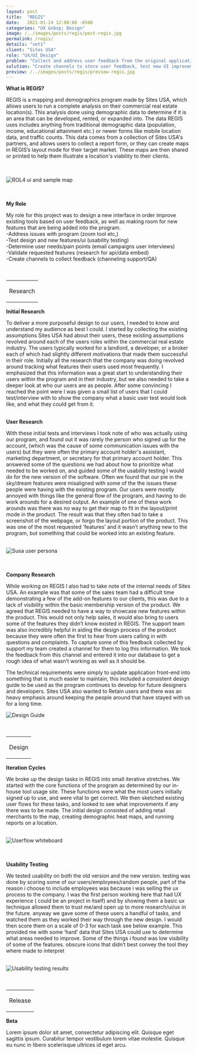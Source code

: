 ```yaml
---
layout: post
title:  "REGIS"
date:   2021-01-24 12:00:00 -0500
categories: "UX &nbsp; Design"
image: /../images/posts/regis/post-regis.jpg
permalink: /regis/
details: "set1"
client: "Sites USA"
role: "UX/UI Design"
problem: "Collect and address user feedback from the original application, improve application front-end, improve visibility of existing tools."
solution: "Create channels to store user feedback, test new UI improvements with users, get input from support team."
preview: /../images/posts/regis/preview-regis.jpg
---
```



**What is REGIS?**

REGIS is a mapping and demographics program made by Sites USA, which allows users to run a complete analysis on their commercial real estate location(s). This analysis done using demographic data to determine if it is an area that can be developed, rented, or expanded into. The data REGIS uses includes anything from traditional demographic data (population, income, educational attainment etc.) or newer forms like mobile location data, and traffic counts. This data comes from a collection of Sites USA's partners, and allows users to collect a report form, or they can create maps in REGIS’s layout mode for their target market. These maps are then shared or printed to help them illustrate a location's viability to their clients.  
<br>
<br>

![ROL4 ui and sample map](/../images/posts/regis/post-rol4-print.jpg)
<br>
<br>
<br>

 **My Role**

 My role for this project was to design a new interface in order improve existing tools based on user feedback, as well as making room for new features that are being added into the program.<br>
 -Address issues with program (zoom tool etc,)<br>
 -Test design and new features/ui (usability testing)<br>
 -Determine user needs/pain points (email campaigns user interviews)<br>
 -Validate requested features (research for api/data embed)<br>
 -Create channels to collect feedback (channeling support/QA)<br>
<br>
<br>

<table class="post-content-section-title">
  <tr>
    <td>
      <p class="section-title">Research</p>
    </td>
  </tr>
</table>

**Initial Research**

To deliver a more purposeful design to our users, I needed to know and understand my audience as best I could. I started by collecting the existing assumptions Sites USA had about their users, these existing assumptions revolved around each of the users roles within the commercial real estate industry. The users typically worked for a landlord, a developer, or a broker each of which had slightly different motivations that made them successful in their role. Initially all the research that the company was doing revolved around tracking what features their users used most frequently. I emphasized that this information was a great start to understanding their users within the program and in their industry, but we also needed to take a deeper look at who our users are as people. After some convincing I reached the point were I was given a small list of users that I could test/interview with to show the company what a basic user test would look like, and what they could get from it.
<br>
<br>

**User Research**

With these initial tests and interviews I took note of who was actually using our program, and found out it was rarely the person who signed up for the account, (which was the cause of some communication issues with the users) but they were often the primary account holder's assistant, marketing department, or secretary for that primary account holder. This answered some of the questions we had about how to prioritize what needed to be worked on, and guided some of the usability testing I would do for the new version of the software. Often we found that our pie in the sky/dream features were misaligned with some of the the issues these people were having with the existing program. Our users were mostly annoyed with things like the general flow of the program, and having to do work arounds for a desired output. An example of one of these work arounds was there was no way to get their map to fit in the layout/print mode in the product. The result was that they often had to take a screenshot of the webpage, or forgo the layout portion of the product. This was one of the most requested 'features' and it wasn’t anything new to the program, but something that could be worked into an existing feature.
<br>
<br>

![Susa user persona](/../images/posts/regis/preview-regis.png)
<br>
<br>
<br>

**Company Research**

While working on REGIS I also had to take note of the internal needs of Sites USA. An example was that some of the sales team had a difficult time demonstrating a few of the add-on features to our clients, this was due to a lack of visibility within the basic membership version of the product. We agreed that REGIS needed to have a way to showcase new features within the product. This would not only help sales, it would also bring to users some of the features they didn’t know existed in REGIS. The support team was also incredibly helpful in aiding the design process of the product because they were often the first to hear from users calling in with questions and complaints. To capture some of this feedback collected by support my team created a channel for them to log this information. We took the feedback from this channel and entered it into our database to get a rough idea of what wasn’t working as well as it should be.

The technical requirements were simply to update application front-end into something that is much easier to maintain, this included a consistent design guide to be used as the program continues to develop for future designers and developers. Sites USA also wanted to Retain users and there was an heavy emphasis around keeping the people around that have stayed with us for a long time.

![Design Guide](/../images/posts/regis/preview-regis.png)
<br>
<br>
<br>

<table class="post-content-section-title">
  <tr>
    <td>
      <p class="section-title">Design</p>
    </td>
  </tr>
</table>


**Iteration Cycles**

We broke up the design tasks in REGIS into small iterative stretches. We started with the core functions of the program as determined by our in-house tool usage site. These functions were what the most users initially signed up to use, and were vital to get correct. We then sketched existing user flows for these tasks, and looked to see what improvements if any there was to be made. The initial design consisted of adding retail merchants to the map, creating demographic heat maps, and running reports on a location.
<br>
<br>

![Userflow whiteboard](/../images/posts/regis/post-userflow-whiteboard.jpg)
<br>
<br>
<br>

**Usability Testing**

We tested usability on both the old version and the new version. testing was done by scoring some of our users/employees/random people, part of the reason i choose to include employees was because i was selling the ux process to the company. I was the first person working here that had UX experience ( could be an project in itself) and by showing them a basic ux technique allowed them to trust me/and open up to more research/ui/ux in the future. anyway we gave some of these users a handful of tasks, and watched them as they worked their way through the new design. I would then score them on a scale of 0-3 for each task see below example. This provided me with some ‘hard’ data that Sites USA could use to determine what areas needed to improve. Some of the things i found was low visibility of some of the features. obscure icons that didn’t best convey the tool they where made to interpret
<br>
<br>

![Usability testing results](/../images/posts/regis/user-test-results1.png)
<br>
<br>
<br>


<table class="post-content-section-title">
  <tr>
    <td>
      <p class="section-title">Release</p>
    </td>
  </tr>
</table>

**Beta**

Lorem ipsum dolor sit amet, consectetur adipiscing elit. Quisque eget sagittis ipsum. Curabitur tempor vestibulum lorem vitae molestie. Quisque eu nunc in libero scelerisque ultrices id eget arcu.
<br>
<br>
<br>
